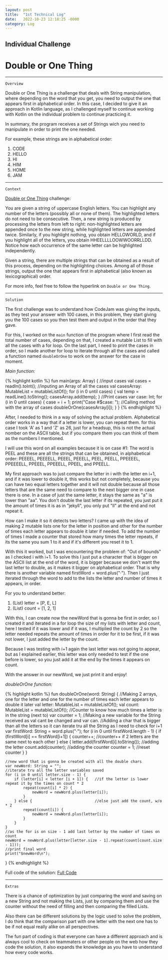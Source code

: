 ```yaml
---
layout: post
title:  "1st Technical Log"
date:   2022-10-23 12:18:25 -0000
category: Log
---
```

## Individual Challenge

# Double or One Thing

------------------------------------------------------------------------------------------

`Overview`

Double or One Thing is a challenge that deals with String manipulation, where depending on the word that you get, you need to output the one that appears first in alphabetical order. In this case, I decided to give it an approach in Kotlin language, as I challenged myself to continue working with Kotlin on the individual problem to continue practicing it.

In summary, the program receives a set of Strings wich you need to manipulate in order to print the one needed.

For example, these strings are in alphabetical order: 

1. CODE
2. HELLO
3. HI
4. HIM
5. HOME
6. JAM

------------------------------------------------------------------------------------------

`Context`

[Double or One Thing][cj-dor1] challenge:

You are given a string of uppercase English letters. You can highlight any number of the letters (possibly all or none of them). The highlighted letters do not need to be consecutive. Then, a new string is produced by processing the letters from left to right: non-highlighted letters are appended once to the new string, while highlighted letters are appended twice. Similarly, if you highlight nothing, you obtain HELLOWORLD, and if you highlight all of the letters, you obtain HHEELLLLOOWWOORRLLDD. Notice how each occurrence of the same letter can be highlighted independently.

Given a string, there are multiple strings that can be obtained as a result of this process, depending on the highlighting choices. Among all of those strings, output the one that appears first in alphabetical (also known as lexicographical) order.

For more info, feel free to follow the hyperlink on `Double or One Thing`.

------------------------------------------------------------------------------------------

`Solution`

The first challenge was to understand how CodeJam was giving the inputs, as they test your answer with 100 cases, in this problem, they start giving you the 100 cases so you then test them and output in the order that they gave.

For this, I worked on the `main` function of the program where I first read the total number of cases, depending on that, I created a mutable List to fill with all the cases with a for loop. On the last part, I need to print the cases in order, so I made another for loop to iterate through all the cases and called a function named `doubleOrOne` to work on the answer for the case in moment.

_Main function:_

{% highlight kotlin %}
fun main(args: Array<String>) {
    //input cases
    val cases = readln().toInt();
    //inputing an Array of all the cases
    val casesArray: MutableList<String> = mutableListOf();
    for (i in 0 until cases) {
        val temp = readLine().toString();
        casesArray.add(temp);
    }
    //Print cases
    var case: Int;
    for (i in 0 until cases) {
        case = i + 1;
        print("Case #$case: ");
        //Calling method with the array of cases
        doubleOrOne(casesArray[i]); 
    }
}
{% endhighlight %}

After, I needed to think in a way of solving the actual problem. Alphabetical order works in a way that if a letter is lower, you can repeat them. for this case I took 'A' as 1 and 'Z' as 26, just for a headsup, this is not the actual nomber on the ASCII table, but if you compare them you can think of them as the numbers I mentioned.

I will use this word on all examples because it is on case #1: The word is PEEL and these are all the strings that can be obtained, in alphabetical order: PEEEEL, PEEEELL, PEEEL, PEEELL, PEEL, PEELL, PPEEEEL, PPEEEELL, PPEEEL, PPEEELL, PPEEL, and PPEELL.

My first approach was to just compare the letter in i with the letter en i+1, and if it was lower to double it, this works but not completely, because you can have two equal letters together and it will not double because all those letters that are the same need to compare to the next bigger one in case there is one. In a case of just the same letter, it stays the same as "a" is lower than "aa". You don't double the last letter if its repeated, you just put it the amount of times it is as in "jekyll", you only put "ll" at the end and not repeat it.

How can I make it so it detects two letters? I came up with the idea of making 2 mutable lists one for the letter in position and other for the number of times each letter appears to double it later if needed. To add the number of times I made a counter that stored how many times the letter repeats, if its the same you sum 1 to it and if it's different you reset it to 1. 

With this it worked, but I was encountering the problem of: "Out of bounds" as I checked i with i+1. To solve this I just put a character that is bigger on the ASCII list at the end of the word, it is bigger because we don't want the last letter to double, as it makes it bigger on alphabetical order. That is why there is another variable named firstWord = word.plus("·"). Then I just iterated through the word to add to the lists the letter and number of times it appears, in order.

For you to understand better:

1. (List) letter = [P, E, L]
2. (List) count = [1, 2, 1]

With this, I can create now the newWord that is gonna be first in order, so I created it and iterated in a for loop the size of my lists with letter and count, here I tested if it was lower and if it was, I multiplied the count by 2 so the letter needed repeats the amount of times in order for it to be first, if it was not lower, I just added the letter by the count. 

Because I was testing with i+1 again the last letter was not going to appear, but as I explained earlier, this letter was only needed to test if the one before is lower, so you just add it at the end by the times it appears on count.

With the answer in our newWord, we just print it and enjoy!

_doubleOrOne function:_

{% highlight kotlin %}
fun doubleOrOne(word: String) {
    //Making 2 arrays, one for the letter and one for the number of times each letter appears to double it later
    val letter: MutableList<String> = mutableListOf();
    val count: MutableList<Int> = mutableListOf();
    //Counter to know how much times a letter is in the string (next to)
    var counter = 1;
    //Making a new variable for the String received as val cant be changed and var can. 
    //Adding a char that is bigger than all the letters so it can iterate tru all the String as I need to check for i+1
    var firstWord: String = word.plus("·");
    for (i in 0 until firstWord.length - 1) {
        if (firstWord[i] == firstWord[i+1]) {
            counter++;    //counter++ if 2 letters are the same next to each other
        }
        else {
            letter.add(firstWord[i].toString()); //adding the letter
            count.add(counter);                  //adding the counter
            counter = 1;                         //reset counter
        }
    }
    
    //new word that is gonna be created with all the double chars
    var newWord: String = "";
    //iterate tru all the letter variables saved
    for (i in 0 until letter.size - 1) {
        if (letter[i] < letter [i + 1]) {   //if the letter is lower repeat it by the times on count * 2
            repeat(count[i] * 2) { 
                newWord = newWord.plus(letter[i]);
            }
        } else {                            //else just add the count, w/o * 2
            repeat(count[i]) {
                newWord = newWord.plus(letter[i]);
            }
        }
    }
    //as the for is on size - 1 add last letter by the number of times on count
    newWord = newWord.plus(letter[letter.size - 1].repeat(count[count.size - 1]));
    //print final word
    print("$newWord\n");
}
{% endhighlight %}

Full code of the solution: [Full Code][full-code]

------------------------------------------------------------------------------------------

`Extras`

There is a chance of optimization by just comparing the word and saving on a new String and not making the Lists, just by comparing them and use the counter without the need of filling and then comparing the filled Lists. 

Also there can be different solutions by the logic used to solve the problem, I do think that the comparison part with one letter with the next one has to be if not equal really alike on all perspectives.

The fun part of coding is that everyone can have a different approach and is always cool to check on teammaters or other people on the web how they code the solution, it also expands the knowledge as you have to understand how every code works. 

[cj-dor1]: https://codingcompetitions.withgoogle.com/codejam/round/0000000000877ba5/0000000000aa8e9c
[full-code]: https://theclerici.github.io/my-blog/blog-code/code/2022/10/14/doubleoronething.html